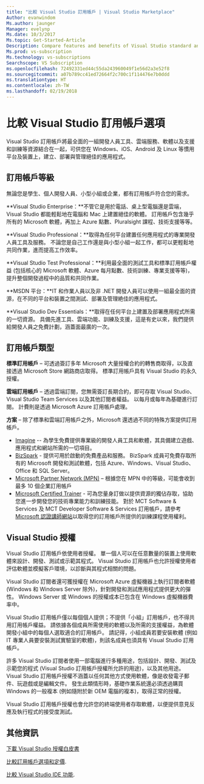 ```yaml
---
title: "比較 Visual Studio 訂用帳戶 | Visual Studio Marketplace"
Author: evanwindom
Ms.author: jaunger
Manager: evelynp
Ms.date: 10/3/2017
Ms.topic: Get-Started-Article
Description: Compare features and benefits of Visual Studio standard and cloud subscriptions
Ms.prod: vs-subscription
Ms.technology: vs-subscriptions
Searchscope: VS Subscription
ms.openlocfilehash: 72492331ed44c55da243960049f1e56d2a3e52f8
ms.sourcegitcommit: a07b789cc41ed72664f2c700c1f114476e7b0ddd
ms.translationtype: HT
ms.contentlocale: zh-TW
ms.lasthandoff: 02/19/2018
---
```

# <a name="compare-visual-studio-subscription-options"></a>比較 Visual Studio 訂用帳戶選項

Visual Studio 訂用帳戶將最全面的一組開發人員工具、雲端服務、軟體以及支援和訓練等資源結合在一起，可供您在 Windows、iOS、Android 及 Linux 等慣用平台及裝置上，建立、部署與管理絕佳的應用程式。 

## <a name="subscription-levels"></a>訂用帳戶等級
無論您是學生、個人開發人員、小型小組或企業，都有訂用帳戶符合您的需求。 

**Visual Studio Enterprise：**不管它是用於電話、桌上型電腦還是雲端，Visual Studio 都能輕鬆地在電腦和 Mac 上建置絕佳的軟體。 訂用帳戶包含幾乎所有的 Microsoft 軟體，再加上 Azure 點數、Pluralsight 課程、技術支援等等。

**Visual Studio Professional：**取得為任何平台建置任何應用程式的專業開發人員工具及服務。 不論您是自己工作還是與小型小組一起工作，都可以更輕鬆地共同作業，進而提高工作效率。

**Visual Studio Test Professional：**利用最全面的測試工具和標準訂用帳戶權益 (包括核心的 Microsoft 軟體、Azure 每月點數、技術訓練、專業支援等等)，提升整個開發過程中的品質和共同作業。

**MSDN 平台：**IT 和作業人員以及非 .NET 開發人員可以使用一組最全面的資源，在不同的平台和裝置之間測試、部署及管理絶佳的應用程式。

**Visual Studio Dev Essentials：**取得在任何平台上建置及部署應用程式所需的一切資源。 具備先進工具、雲端功能、訓練及支援，這是有史以來，我們提供給開發人員之免費計劃，涵蓋面最廣的一次。  

## <a name="subscription-types"></a>訂用帳戶類型
**標準訂用帳戶** – 可透過簽訂多年 Microsoft 大量授權合約的轉售商取得，以及直接透過 Microsoft Store 網路商店取得。  標準訂用帳戶具有 Visual Studio 的永久授權。 

**雲端訂用帳戶** – 透過雲端訂閱，您無需簽訂長期合約，即可存取 Visual Studio、Visual Studio Team Services 以及其他訂閱者權益。  以每月或每年為基礎進行訂閱。 計費則是透過 Microsoft Azure 訂用帳戶處理。 

**方案** – 除了標準和雲端訂用帳戶之外，Microsoft 還透過不同的特殊方案提供訂用帳戶。

- [Imagine](https://imagine.microsoft.com/about) -- 為學生免費提供專業級的開發人員工具和軟體，其具備建立遊戲、應用程式和網站所需的一切項目。
- [BizSpark](https://bizspark.microsoft.com/About/Offers) - 提供可用於啟動的免費產品和服務。  BizSpark 成員可免費存取所有的 Microsoft 開發和測試軟體，包括 Azure、Windows、Visual Studio、Office 和 SQL Server。 
- [Microsoft Partner Network (MPN)](https://partner.microsoft.com/) – 根據您在 MPN 中的等級，可能會收到最多 10 個企業訂用帳戶 
- [Microsoft Certified Trainer](https://www.microsoft.com/learning/mct-certification.aspx) - 可為您量身訂做以提供資源的獨佔存取，協助您進一步開發您的技術專業能力和訓練技能。 對於 MCT Software & Services 及 MCT Developer Software & Services 訂用帳戶，請參考 [Microsoft 認證講師網站](https://www.microsoft.com/learning/mct-certification.aspx#item-ID0EFAAAAACA)以取得您的訂用帳戶所提供的訓練課程使用權利。 

## <a name="visual-studio-licensing"></a>Visual Studio 授權
Visual Studio 訂用帳戶依使用者授權。 單一個人可以在任意數量的裝置上使用軟體來設計、開發、測試或示範其程式。 Visual Studio 訂用帳戶也允許授權使用者評估軟體並模擬客戶環境，以診斷與其程式相關的問題。

Visual Studio 訂閱者還可獲授權在 Microsoft Azure 虛擬機器上執行訂閱者軟體 (Windows 和 Windows Server 除外)，針對開發和測試應用程式提供更大的彈性。 Windows Server 或 Windows 的授權成本已包含在 Windows 虛擬機器費率中。

Visual Studio 訂用帳戶僅以每個個人提供；不提供「小組」訂用帳戶，也不得共用訂用帳戶權益。  請依據各個成員所需使用的軟體以及所需的支援權益，為軟體開發小組中的每個人選取適合的訂用帳戶。 請記得，小組成員若要安裝軟體 (例如 IT 專業人員要安裝測試實驗室的軟體)，則該名成員也須具有 Visual Studio 訂用帳戶。 

許多 Visual Studio 訂閱者使用一部電腦進行多種用途，包括設計、開發、測試及示範您的程式 (Visual Studio 訂用帳戶授權所允許的用途)，以及其他用途。 Visual Studio 訂用帳戶授權不涵蓋以任何其他方式使用軟體，像是收發電子郵件、玩遊戲或是編輯文件。 發生此類情形時，基礎作業系統還必須透過購買 Windows 的一般複本 (例如隨附於新 OEM 電腦的複本)，取得正常的授權。

Visual Studio 訂用帳戶授權也會允許您的終端使用者存取軟體，以便提供意見反應及執行程式的接受度測試。

## <a name="additional-information"></a>其他資訊
[下載 Visual Studio 授權白皮書](https://www.microsoft.com/downloads/details.aspx?displaylang=en&FamilyID=2b1504e6-0bf1-46da-be0e-85cc792c6b9d)

[比較訂用帳戶選項和定價](https://www.visualstudio.com/vs/pricing).

[比較 Visual Studio IDE 功能](https://www.visualstudio.com/vs/compare/).

 